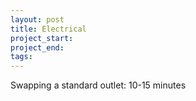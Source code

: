 ```yaml
---
layout: post
title: Electrical
project_start:
project_end:
tags:
---
```


Swapping a standard outlet: 10-15 minutes
